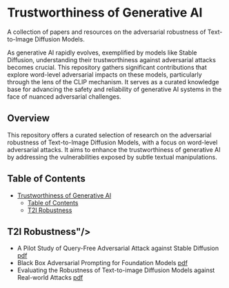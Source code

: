 # Trustworthiness of Generative AI<span id="head"/>

A collection of papers and resources on the adversarial robustness of Text-to-Image Diffusion Models.

As generative AI rapidly evolves, exemplified by models like Stable Diffusion, understanding their trustworthiness against adversarial attacks becomes crucial. This repository gathers significant contributions that explore word-level adversarial impacts on these models, particularly through the lens of the CLIP mechanism. It serves as a curated knowledge base for advancing the safety and reliability of generative AI systems in the face of nuanced adversarial challenges.

## Overview

This repository offers a curated selection of research on the adversarial robustness of Text-to-Image Diffusion Models, with a focus on word-level adversarial attacks. It aims to enhance the trustworthiness of generative AI by addressing the vulnerabilities exposed by subtle textual manipulations.

## Table of Contents<span id="table-of-contents"/>
* [Trustworthiness of Generative AI](#head)
   * [Table of Contents](#table-of-contents)
   * [T2I Robustness](#t2i-robustness)

## T2I Robustness"/>
* A Pilot Study of Query-Free Adversarial Attack against Stable Diffusion [pdf](https://arxiv.org/pdf/2303.16378.pdf)
* Black Box Adversarial Prompting for Foundation Models [pdf](https://arxiv.org/pdf/2302.04237.pdf)
* Evaluating the Robustness of Text-to-image Diffusion Models against Real-world Attacks [pdf](https://arxiv.org/pdf/2306.13103.pdf)
